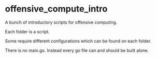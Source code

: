 # offensive_compute_intro
A bunch of introductory scripts for offensive computing.

Each folder is a script. 

Some require different configurations which can be found on each folder.

There is no main.go. Instead every go file can and should be built alone.
